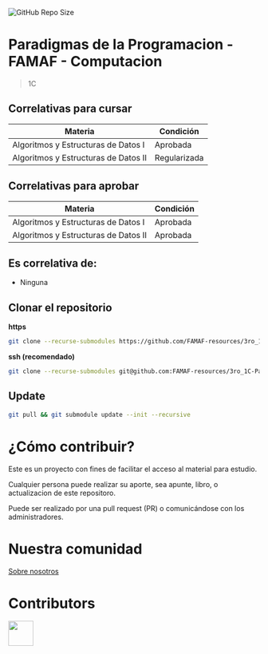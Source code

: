 ![GitHub Repo Size](https://img.shields.io/github/repo-size/FAMAF-resources/3ro_1C-Paradigmas_de_la_Programacion-FAMAF)

# Paradigmas de la Programacion - FAMAF - Computacion

> 1C

## Correlativas para **cursar**

| Materia               | Condición    |
| --------------------- | ------------ |
| Algoritmos y Estructuras de Datos I   | Aprobada     |
| Algoritmos y Estructuras de Datos II | Regularizada |

## Correlativas para **aprobar**

| Materia               | Condición    |
| --------------------- | ------------ |
| Algoritmos y Estructuras de Datos I   | Aprobada     |
| Algoritmos y Estructuras de Datos II | Aprobada     |

## Es correlativa de:

- Ninguna

## Clonar el repositorio

**https**

```bash
git clone --recurse-submodules https://github.com/FAMAF-resources/3ro_1C-Paradigmas_de_la_Programacion-FAMAF.git
```

**ssh (recomendado)**

```bash
git clone --recurse-submodules git@github.com:FAMAF-resources/3ro_1C-Paradigmas_de_la_Programacion-FAMAF.git
```

## Update

```bash
git pull && git submodule update --init --recursive
```

# ¿Cómo contribuir?

Este es un proyecto con fines de facilitar el acceso al material para estudio.

Cualquier persona puede realizar su aporte, sea apunte, libro, o actualizacion de este repositoro.

Puede ser realizado por una pull request (PR) o comunicándose con los administradores.

# Nuestra comunidad

[Sobre nosotros](https://github.com/FAMAF-resources/.github/tree/main/profile/README.md)

# Contributors
<a href="https://github.com/FAMAF-resources/3ro_1C-Paradigmas_de_la_Programacion-FAMAF/graphs/contributors">
  <img src="https://contrib.rocks/image?repo=FAMAF-resources/3ro_1C-Paradigmas_de_la_Programacion-FAMAF" height="50"/>
</a>
